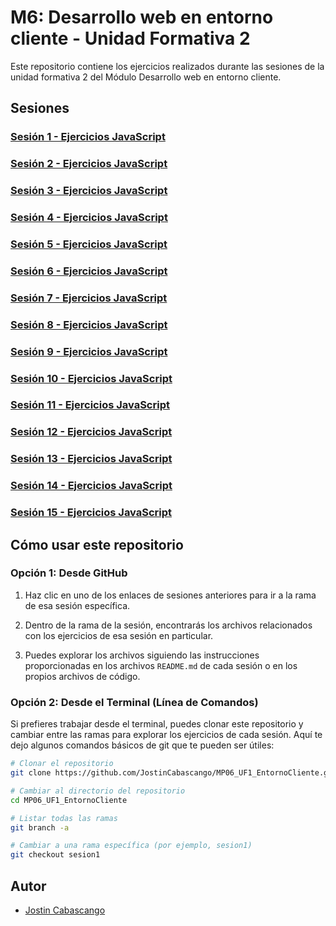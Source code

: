 # M6: Desarrollo web en entorno cliente - Unidad Formativa 2

Este repositorio contiene los ejercicios realizados durante las sesiones de la unidad formativa 2 del Módulo Desarrollo web en entorno cliente.

## Sesiones

### [Sesión 1 - Ejercicios JavaScript](https://github.com/JostinCabascango/MP06_UF2_EntornoCliente/tree/sesion1)

### [Sesión 2 - Ejercicios JavaScript](https://github.com/JostinCabascango/MP06_UF2_EntornoCliente/tree/sesion2)

### [Sesión 3 - Ejercicios JavaScript](https://github.com/JostinCabascango/MP06_UF2_EntornoCliente/tree/sesion3)

### [Sesión 4 - Ejercicios JavaScript](https://github.com/JostinCabascango/MP06_UF2_EntornoCliente/tree/sesion4)

### [Sesión 5 - Ejercicios JavaScript](https://github.com/JostinCabascango/MP06_UF1_EntornoCliente/tree/sesion5)

### [Sesión 6 - Ejercicios JavaScript](https://github.com/JostinCabascango/MP06_UF1_EntornoCliente/tree/sesion6)

### [Sesión 7 - Ejercicios JavaScript](https://github.com/JostinCabascango/MP06_UF1_EntornoCliente/tree/sesion7)

### [Sesión 8 - Ejercicios JavaScript](https://github.com/JostinCabascango/MP06_UF1_EntornoCliente/tree/sesion8)

### [Sesión 9 - Ejercicios JavaScript](https://github.com/JostinCabascango/MP06_UF1_EntornoCliente/tree/sesion9)

### [Sesión 10 - Ejercicios JavaScript](https://github.com/JostinCabascango/MP06_UF1_EntornoCliente/tree/sesion10)

### [Sesión 11 - Ejercicios JavaScript](https://github.com/JostinCabascango/MP06_UF1_EntornoCliente/tree/sesion11)

### [Sesión 12 - Ejercicios JavaScript](https://github.com/JostinCabascango/MP06_UF1_EntornoCliente/tree/sesion12)

### [Sesión 13 - Ejercicios JavaScript](https://github.com/JostinCabascango/MP06_UF1_EntornoCliente/tree/sesion13)

### [Sesión 14 - Ejercicios JavaScript](https://github.com/JostinCabascango/MP06_UF1_EntornoCliente/tree/sesion14)

### [Sesión 15 - Ejercicios JavaScript](https://github.com/JostinCabascango/MP06_UF1_EntornoCliente/tree/sesion15)

## Cómo usar este repositorio

### Opción 1: Desde GitHub
1. Haz clic en uno de los enlaces de sesiones anteriores para ir a la rama de esa sesión específica.

2. Dentro de la rama de la sesión, encontrarás los archivos relacionados con los ejercicios de esa sesión en particular.

3. Puedes explorar los archivos siguiendo las instrucciones proporcionadas en los archivos `README.md` de cada sesión o en los propios archivos de código.

### Opción 2: Desde el Terminal (Línea de Comandos)

Si prefieres trabajar desde el terminal, puedes clonar este repositorio y cambiar entre las ramas para explorar los ejercicios de cada sesión. Aquí te dejo algunos comandos básicos de git que te pueden ser útiles:

```bash
# Clonar el repositorio
git clone https://github.com/JostinCabascango/MP06_UF1_EntornoCliente.git

# Cambiar al directorio del repositorio
cd MP06_UF1_EntornoCliente

# Listar todas las ramas
git branch -a

# Cambiar a una rama específica (por ejemplo, sesion1)
git checkout sesion1
```` 
## Autor

- [Jostin Cabascango](https://github.com/JostinCabascango/)

